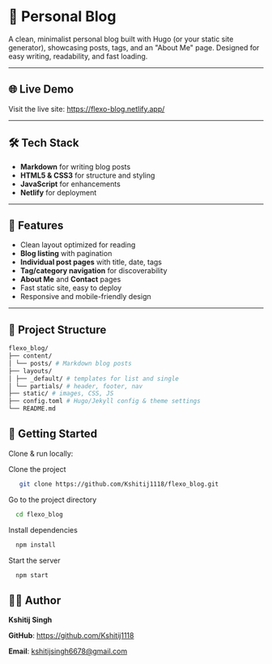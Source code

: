 
# 📝 Personal Blog

A clean, minimalist personal blog built with Hugo (or your static site generator), showcasing posts, tags, and an "About Me" page. Designed for easy writing, readability, and fast loading.

---

## 🌐 Live Demo

Visit the live site: https://flexo-blog.netlify.app/ 

---

## 🛠️ Tech Stack

- **Markdown** for writing blog posts  
- **HTML5 & CSS3** for structure and styling  
- **JavaScript** for enhancements
- **Netlify** for deployment

---

## 🧩 Features

- Clean layout optimized for reading  
- **Blog listing** with pagination  
- **Individual post pages** with title, date, tags  
- **Tag/category navigation** for discoverability  
- **About Me** and **Contact** pages  
- Fast static site, easy to deploy  
- Responsive and mobile-friendly design

---

## 📂 Project Structure

```bash
flexo_blog/
├── content/
│ └── posts/ # Markdown blog posts
├── layouts/
│ ├── _default/ # templates for list and single
│ └── partials/ # header, footer, nav
├── static/ # images, CSS, JS
├── config.toml # Hugo/Jekyll config & theme settings
└── README.md
```

## 🚧 Getting Started

Clone & run locally:

Clone the project

```bash
   git clone https://github.com/Kshitij1118/flexo_blog.git
```

Go to the project directory

```bash
  cd flexo_blog
```

Install dependencies

```bash
  npm install
```

Start the server

```bash
  npm start
```

## 🧑‍🎓 Author
**Kshitij Singh**

**GitHub**: https://github.com/Kshitij1118

**Email**: kshitijsingh6678@gmail.com
